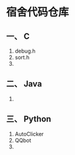 # 宿舍代码仓库

## 一、 C

1. debug.h
2. sort.h
3.

## 二、 Java

1.

## 三、 Python

1. AutoClicker
2. QQbot
3. 